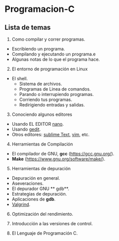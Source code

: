 # Programacion-C

## Lista de temas 

1. Como compilar y correr programas.
 - Escribiendo un programa.
 - Compilando y ejecutando un programa.e
 - Algunas notas de lo que el programa hace.

2. El entorno de programación en Linux
 - El shell.
   - Sistema de archivos.
   - Programas de Linea de comandos.
   - Parando o interrupiendo programas.
   - Corriendo tus programas.
   - Redirigiendo entradas y salidas. 

3. Conociendo algunos editores
 - Usando EL EDITOR [nano](https://www.nanotutoriales.com/tutorial-del-editor-de-texto-nano).
 - Usando [gedit](https://help.gnome.org/users/gedit/stable/).
 - Otros editores: [sublime Text](http://www.sublimetext.com/), [vim](http://www.sromero.org/wiki/linux/aplicaciones/manual_vim), etc.

4. Herramientas de Compilación 
 - El compilador de GNU, **gcc**  (https://gcc.gnu.org/).
 - **Make** (https://www.gnu.org/software/make/).

5. Herramientas de depuración

 - Depuración en general.
 - Aseveraciones.
 - El depurador GNU ** gdb**.
 - Estrategias de depuración.
 - Aplicaciones de **gdb**.
 - [Valgrind](http://valgrind.org/).

6. Optimización del rendimiento.
 
7. Introducción a las versiones de control.

8. El Lenguaje de Programación C.


